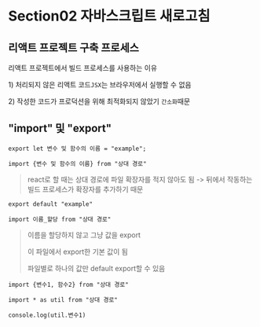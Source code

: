 # Section02 자바스크립트 새로고침

## 리액트 프로젝트 구축 프로세스

리액트 프로젝트에서 빌드 프로세스를 사용하는 이유

1\) 처리되지 않은 리액트 코드`JSX`는 브라우저에서 실행할 수 없음

2\) 작성한 코드가 프로덕션을 위해 최적화되지 않았기 `간소화`때문

## "import" 및 "export"

```
export let 변수 및 함수의 이름 = "example";
```

```
import {변수 및 함수의 이름} from "상대 경로"
```

> react로 할 때는 상대 경로에 파일 확장자를 적지 않아도 됨 -> 뒤에서 작동하는 빌드 프로세스가 확장자를 추가하기 때문

```
export default "example"
```

```
import 이름_할당 from "상대 경로"
```

> 이름을 할당하지 않고 그냥 값을 export
>
> 이 파일에서 export한 기본 값이 됨
>
> 파일별로 하나의 값만 default export할 수 있음

```
import {변수1, 함수2} from "상대 경로"
```

```
import * as util from "상대 경로"

console.log(util.변수1)
```
